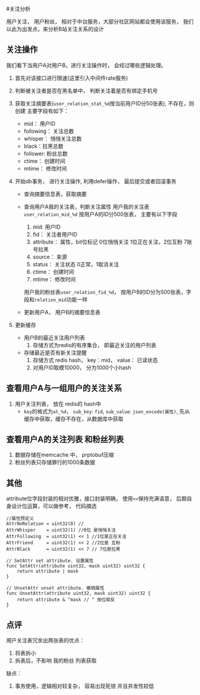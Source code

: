 #关注分析


用户关注， 用户粉丝， 相对于中台服务，大部分社区网站都会使用该服务， 我们以此为出发点，来分析B站关注关系的设计

## 关注操作

我们看下当用户A对用户B，进行关注操作时， 会经过哪些逻辑处理。

1. 首先对该接口进行限速(这里引入中间件rate服务)
2. 判断被关注者是否在黑名单中， 判断关注着是否有绑定手机号
3. 获取关注摘要表(`user_relation_stat_%d`按当前用户ID分50张表), 不存在，则创建
	主要字段有如下：
	* mid： 用户ID
	* following： 关注总数
	* whisper： 悄悄关注总数
	* black：拉黑总数
	* follower: 粉丝总数
	* ctime： 创建时间
	* mtime： 修改时间
4. 开始db事务， 进行关注操作, 利用defer操作， 最后提交或者回滚事务
	* 查询摘要信息表，获取摘要
	* 查询用户A我的关注表，判断关注属性
		用户我的关注表`user_relation_mid_%d` 按用户A的ID分500张表， 主要有以下字段
		1. mid: 用户ID
		2. fid： 关注者用户ID
		3. attribute： 属性，bit位标记 0位悄悄关注 1位正在关注，2位互粉 7账号拉黑
		4. source： 来源
		5. status： 关注状态 0正常，1取消关注
		6. ctime： 创建时间
		7. mtime： 修改时间
	   
	   用户我的粉丝表`user_relation_fid_%d`， 按用户B的ID分为500张表，字段和`relation_mid`功能一样
	* 更新用户A， 用户B的摘要信息表
	
5. 更新缓存
	* 用户B的最近关注用户列表
		1. 存储方式为redis的有序集合， 即最近关注的用户列表
	* 存储最近是否有新关注提醒
		1. 存储方式 redis hash， key：mid， value： 已读状态
		2. 对用户ID取模10000， 分为1000个小hash

## 查看用户A与一组用户的关注关系

1. 用户关注列表， 放在 redis的 hash中
	* `key`的格式为`at_%d`， `sub_key`: `fid`, `sub_value`: `json_encode(属性)`, 先从缓存中获取，缓存不存在，从数据库中获取

## 查看用户A的关注列表 和粉丝列表

1. 数据存储在memcache 中， prptobuf压缩
2. 粉丝列表只存储罪行的1000条数据


## 其他

attribute位字段封装的相对优雅，接口封装明确， 使用`<<`保持充满语意， 后期自身设计位运算，可以做参考， 代码摘选

```
//属性预定义
AttrNoRelation = uint32(0) //
AttrWhisper    = uint32(1) //0位 是悄悄关注
AttrFollowing  = uint32(1) << 1 //1位是正在关注
AttrFriend     = uint32(1) << 2 //2位是 互粉
AttrBlack      = uint32(1) << 7 // 7位是拉黑

// SetAttr set attribute. 设置属性
func SetAttr(attribute uint32, mask uint32) uint32 {
	return attribute | mask
}

// UnsetAttr unset attribute. 撤销属性
func UnsetAttr(attribute uint32, mask uint32) uint32 {
	return attribute & ^mask // ^ 按位取反
}
```


## 点评

用户关注表冗余出两张表的优点：

1. 将表拆小
2. 拆表后，不影响 我的粉丝 列表获取

缺点：

1. 事务使用，逻辑相对较复杂， 容易出现死锁 并且并发性较低

    	